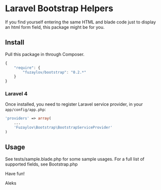 # Laravel Bootstrap Helpers

If you find yourself entering the same HTML and blade code just to display an html form field, this package might be for you.

## Install

Pull this package in through Composer.

```js
{
    "require": {
        "fuzaylov/bootstrap": "0.2.*"
    }
}
```

### Laravel 4

Once installed, you need to register Laravel service provider, in your `app/config/app.php`:

```php
'providers' => array(
	...
    'Fuzaylov\Bootstrap\BootstrapServiceProvider'
)
```

## Usage

See tests/sample.blade.php for some sample usages. For a full list of supported fields, see Bootstrap.php

Have fun!

Aleks